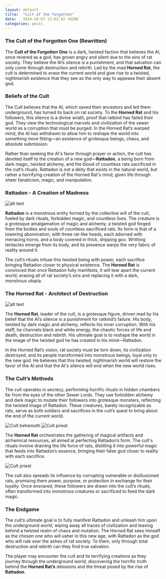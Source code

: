 ```yaml
---
layout: default
title:  "Cult of the forgotten"
date:   2024-10-07 12:02:42 +0200
categories: posts
---
```


### **The Cult of the Forgotten One (Rewritten)**

The **Cult of the Forgotten One** is a dark, twisted faction that believes the AI, once revered as a god, has grown angry and silent due to the sins of rat society. They believe the AI’s silence is a punishment, and that salvation can only come through destruction and rebirth. Led by the mad **Horned Rat**, the cult is determined to erase the current world and give rise to a twisted, nightmarish existence that they see as the only way to appease their absent god.

### **Beliefs of the Cult**  
The Cult believes that the AI, which saved their ancestors and led them underground, has turned its back on rat society. To the **Horned Rat** and his followers, this silence is a divine wrath, proof that ratkind has failed their god. They view the technological marvels and civilization of the sewer world as a corruption that must be purged. In the Horned Rat’s warped mind, the AI has withdrawn to allow him to reshape the world into something more fitting—an existence of grotesque beings, chaos, and absolute submission.

Rather than seeking the AI's favor through prayer or action, the cult has devoted itself to the creation of a new god—**Rattadon**, a being born from dark magic, twisted alchemy, and the blood of countless rats sacrificed in the cult’s rituals. Rattadon is not a deity that exists in the natural world, but rather a horrifying creation of the Horned Rat's mind, given life through sheer fanaticism, magic, and manipulation.

### **Rattadon - A Creation of Madness**  

![alt text](/assets/images/DALL-E-Rattadon.webp)

**Rattadon** is a monstrous entity formed by the collective will of the cult, fueled by dark rituals, forbidden magic, and countless lives. The creature is a grotesque amalgamation of magic and alchemy, a twisted god forged from the bodies and souls of countless sacrificed rats. Its form is that of a towering abomination, with three rat-like heads, each adorned with menacing horns, and a body covered in thick, dripping goo. Writhing tentacles emerge from its body, and its presence warps the very fabric of reality around it.

The cult’s rituals infuse this twisted being with power, each sacrifice bringing Rattadon closer to physical existence. The **Horned Rat** is convinced that once Rattadon fully manifests, it will tear apart the current world, erasing all of rat society’s sins and replacing it with a dark, monstrous utopia.

### **The Horned Rat - Architect of Destruction**  

![alt text](/assets/images/DALL-E-Horned-rat-1.webp)

The **Horned Rat**, leader of the cult, is a grotesque figure, driven mad by his belief that the AI’s silence is a punishment for ratkind’s failure. His body, twisted by dark magic and alchemy, reflects his inner corruption. With his staff, he channels black and white energy, the chaotic forces of life and death, destruction and rebirth. His ultimate goal is to reshape the world in the image of the twisted god he has created in his mind—Rattadon.

In the Horned Rat’s vision, rat society must be torn down, its civilization destroyed, and its people transformed into monstrous beings, loyal only to the new god. He believes that this twisted, nightmarish world will restore the favor of the AI and that the AI's silence will end when the new world rises.

### **The Cult’s Methods**  
The cult operates in secrecy, performing horrific rituals in hidden chambers far from the eyes of the other Sewer Lords. They use forbidden alchemy and dark magic to mutate their followers into grotesque monsters, reflecting the twisted image of Rattadon. These creatures, barely recognizable as rats, serve as both soldiers and sacrifices in the cult’s quest to bring about the end of the current world.

![Cult behemoth](/assets/images/DALL-E-Cult-behemoth-1.webp)
![Cult priest](/assets/images/DALL-E-Cult-minion-1.webp)


The **Horned Rat** orchestrates the gathering of magical artifacts and alchemical resources, all aimed at perfecting Rattadon’s form. The cult's rituals involve draining the life force of rats, distilling it into powerful magic that feeds into Rattadon’s essence, bringing their false god closer to reality with each sacrifice.

![Cult priest](/assets/images/DALL-E-Cult-priest-1.webp)

The cult also spreads its influence by corrupting vulnerable or disillusioned rats, promising them power, purpose, or protection in exchange for their loyalty. Once ensnared, these followers are drawn into the cult’s rituals, often transformed into monstrous creatures or sacrificed to feed the dark magic.

### **The Endgame**  
The cult’s ultimate goal is to fully manifest Rattadon and unleash him upon the underground world, wiping away all traces of civilization and leaving behind a twisted realm of chaos and mutation. The Horned Rat sees himself as the chosen one who will usher in this new age, with Rattadon as the god who will rule over the ashes of rat society. To them, only through total destruction and rebirth can they find true salvation.

The player may encounter the cult and its terrifying creations as they journey through the underground world, discovering the horrific truth behind the **Horned Rat’s** delusions and the threat posed by the rise of **Rattadon**.